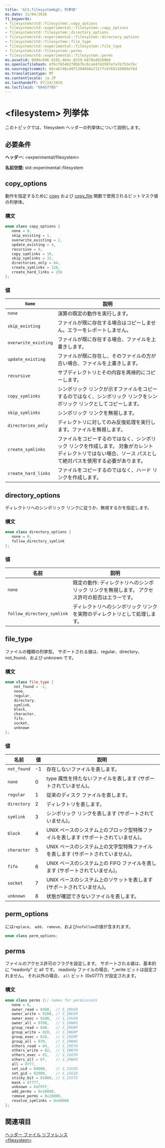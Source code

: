 ```yaml
---
title: '&lt;filesystem&gt; 列挙体'
ms.date: 11/04/2016
f1_keywords:
- filesystem/std::filesystem::copy_options
- filesystem/std::experimental::filesystem::copy_options
- filesystem/std::filesystem::directory_options
- filesystem/std::experimental::filesystem::directory_options
- filesystem/std::filesystem::file_type
- filesystem/std::experimental::filesystem::file_type
- filesystem/std::filesystem::perms
- filesystem/std::experimental::filesystem::perms
ms.assetid: 0096c046-d101-464c-8259-b878a48280b0
ms.openlocfilehash: dfbcf65462f0bb7bc6ca44f43507efa7b753e7bc
ms.sourcegitcommit: 0dcab746c49f13946b0a7317fc9769130969e76d
ms.translationtype: MT
ms.contentlocale: ja-JP
ms.lasthandoff: 07/24/2019
ms.locfileid: "68457705"
---
```

# <a name="ltfilesystemgt-enumerations"></a>&lt;filesystem&gt; 列挙体

このトピックでは、filesystem ヘッダーの列挙体について説明します。

## <a name="requirements"></a>必要条件

**ヘッダー:** \<experimental/filesystem>

**名前空間:** std::experimental::filesystem

## <a name="copy_options"></a>  copy_options

動作を指定するために [copy](filesystem-functions.md#copy) および [copy_file](filesystem-functions.md#copy_file) 関数で使用されるビットマスク値の列挙体。

### <a name="syntax"></a>構文

```cpp
enum class copy_options {
   none = 0,
   skip_existing = 1,
   overwrite_existing = 2,
   update_existing = 4,
   recursive = 8,
   copy_symlinks = 16,
   skip_symlinks = 32,
   directories_only = 64,
   create_symlinks = 128,
   create_hard_links = 256
};
```

### <a name="values"></a>値

|`Name`|説明|
|------------|-----------------|
|`none`|演算の既定の動作を実行します。|
|`skip_existing`|ファイルが既に存在する場合はコピーしません。エラーをレポートしません。|
|`overwrite_existing`|ファイルが既に存在する場合、ファイルを上書きします。|
|`update_existing`|ファイルが既に存在し、そのファイルの方が古い場合、ファイルを上書きします。|
|`recursive`|サブディレクトリとその内容を再帰的にコピーします。|
|`copy_symlinks`|シンボリック リンクが示すファイルをコピーするのではなく、シンボリック リンクをシンボリック リンクとしてコピーします。|
|`skip_symlinks`|シンボリック リンクを無視します。|
|`directories_only`|ディレクトリに対してのみ反復処理を実行します。ファイルを無視します。|
|`create_symlinks`|ファイルをコピーするのではなく、シンボリック リンクを作成します。 対象がカレント ディレクトリではない場合、ソース パスとして絶対パスを使用する必要があります。|
|`create_hard_links`|ファイルをコピーするのではなく、ハード リンクを作成します。|

## <a name="directory_options"></a> directory_options

ディレクトリへのシンボリック リンクに従うか、無視するかを指定します。

### <a name="syntax"></a>構文

```cpp
enum class directory_options {
   none = 0,
   follow_directory_symlink
};
```

### <a name="values"></a>値

|名前|説明|
|----------|-----------------|
|`none`|既定の動作: ディレクトリへのシンボリック リンクを無視します。 アクセス許可の拒否はエラーです。|
|`follow_directory_symlink`|ディレクトリへのシンボリック リンクを実際のディレクトリとして処理します。|

## <a name="file_type"></a>  file_type

ファイルの種類の列挙型。 サポートされる値は、regular、directory、not_found、および unknown です。

### <a name="syntax"></a>構文

```cpp
enum class file_type {
    not_found = -1,
    none,
    regular,
    directory,
    symlink,
    block,
    character,
    fifo,
    socket,
    unknown
};
```

### <a name="values"></a>値

|名前|値|説明|
|----------|-----------|-----------------|
|`not_found`|-1|存在しないファイルを表します。|
|`none`|0|type 属性を持たないファイルを表します (サポートされていません)。|
|`regular`|1|従来のディスク ファイルを表します。|
|`directory`|2|ディレクトリを表します。|
|`symlink`|3|シンボリック リンクを表します (サポートされていません)。|
|`block`|4|UNIX ベースのシステム上のブロック型特殊ファイルを表します (サポートされていません)。|
|`character`|5|UNIX ベースのシステム上の文字型特殊ファイルを表します (サポートされていません)。|
|`fifo`|6|UNIX ベースのシステム上の FIFO ファイルを表します (サポートされていません)。|
|`socket`|7|UNIX ベースのシステム上のソケットを表します (サポートされていません)。|
|`unknown`|8|状態が確認できないファイルを表します。|

## <a name="perm_options"></a>perm_options

には`replace`、 `add`、 `remove`、および`nofollow`の値が含まれます。

```cpp
enum class perm_options;
```

## <a name="perms"></a>  perms

ファイルのアクセス許可のフラグを設定します。 サポートされる値は、基本的に "readonly" と all です。 readonly ファイルの場合、*_write ビットは設定されません。 それ以外の場合、 `all` ビット (0x0777) が設定されます。

### <a name="syntax"></a>構文

```cpp
enum class perms {// names for permissions
   none = 0,
   owner_read = 0400,  // S_IRUSR
   owner_write = 0200, // S_IWUSR
   owner_exec = 0100,  // S_IXUSR
   owner_all = 0700,   // S_IRWXU
   group_read = 040,   // S_IRGRP
   group_write = 020,  // S_IWGRP
   group_exec = 010,   // S_IXGRP
   group_all = 070,    // S_IRWXG
   others_read = 04,   // S_IROTH
   others_write = 02,  // S_IWOTH
   others_exec = 01,   // S_IXOTH
   others_all = 07,    // S_IRWXO
   all = 0777,
   set_uid = 04000,    // S_ISUID
   set_gid = 02000,    // S_ISGID
   sticky_bit = 01000, // S_ISVTX
   mask = 07777,
   unknown = 0xFFFF,
   add_perms = 0x10000,
   remove_perms = 0x20000,
   resolve_symlinks = 0x40000
};
```

## <a name="see-also"></a>関連項目

[ヘッダー ファイル リファレンス](../standard-library/cpp-standard-library-header-files.md)\
[\<filesystem>](../standard-library/filesystem.md)
